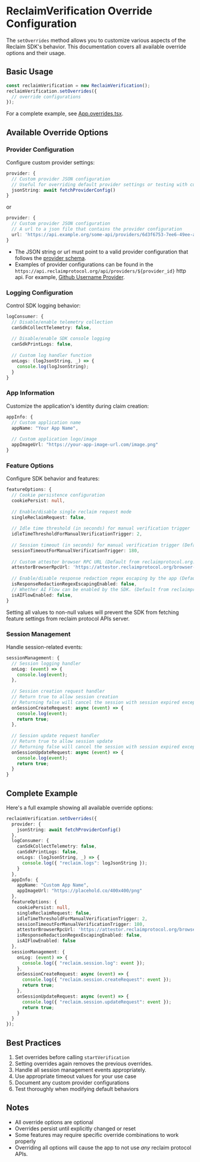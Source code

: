 # ReclaimVerification Override Configuration

The `setOverrides` method allows you to customize various aspects of the Reclaim SDK's behavior. This documentation covers all available override options and their usage.

## Basic Usage

```typescript
const reclaimVerification = new ReclaimVerification();
reclaimVerification.setOverrides({
  // override configurations
});
```

For a complete example, see [App.overrides.tsx](https://github.com/reclaimprotocol/reclaim-inapp-reactnative-sdk/blob/main/example/src/App.overrides.tsx).

## Available Override Options

### Provider Configuration

Configure custom provider settings:

```typescript
provider: {
  // Custom provider JSON configuration
  // Useful for overriding default provider settings or testing with custom providers
  jsonString: await fetchProviderConfig()
}
```

or 

```typescript
provider: {
  // Custom provider JSON configuration
  // A url to a json file that contains the provider configuration
  url: 'https://api.example.org/some-api/providers/6d3f6753-7ee6-49ee-a545-62f1b1822ae5'
}
```

- The JSON string or url must point to a valid provider configuration that follows the [provider schema](schemas/provider.schema).
- Examples of provider configurations can be found in the `https://api.reclaimprotocol.org/api/providers/${provider_id}` http api. For example, [Github Username Provider](https://api.reclaimprotocol.org/api/providers/6d3f6753-7ee6-49ee-a545-62f1b1822ae5).

### Logging Configuration

Control SDK logging behavior:

```typescript
logConsumer: {
  // Disable/enable telemetry collection
  canSdkCollectTelemetry: false,
  
  // Disable/enable SDK console logging
  canSdkPrintLogs: false,
  
  // Custom log handler function
  onLogs: (logJsonString, _) => {
    console.log(logJsonString);
  }
}
```

### App Information

Customize the application's identity during claim creation:

```typescript
appInfo: {
  // Custom application name
  appName: "Your App Name",
  
  // Custom application logo/image
  appImageUrl: "https://your-app-image-url.com/image.png"
}
```

### Feature Options

Configure SDK behavior and features:

```typescript
featureOptions: {
  // Cookie persistence configuration
  cookiePersist: null,
  
  // Enable/disable single reclaim request mode
  singleReclaimRequest: false,
  
  // Idle time threshold (in seconds) for manual verification trigger  (Default from reclaimprotocol.org: `2`)
  idleTimeThresholdForManualVerificationTrigger: 2,
  
  // Session timeout (in seconds) for manual verification trigger (Default from reclaimprotocol.org: `180`)
  sessionTimeoutForManualVerificationTrigger: 180,
  
  // Custom attestor browser RPC URL (Default from reclaimprotocol.org: `https://attestor.reclaimprotocol.org/browser-rpc`)
  attestorBrowserRpcUrl: 'https://attestor.reclaimprotocol.org/browser-rpc',
  
  // Enable/disable response redaction regex escaping by the app (Default from reclaimprotocol.org: `false`)
  isResponseRedactionRegexEscapingEnabled: false,
  // Whether AI Flow can be enabled by the SDK. (Default from reclaimprotocol.org: `false`)
  isAIFlowEnabled: false,
}
```

Setting all values to non-null values will prevent the SDK from fetching feature settings from reclaim protocol APIs server.

### Session Management
Handle session-related events:
```typescript
sessionManagement: {
  // Session logging handler
  onLog: (event) => {
    console.log(event);
  },
  
  // Session creation request handler
  // Return true to allow session creation
  // Returning false will cancel the session with session expired exception.
  onSessionCreateRequest: async (event) => {
    console.log(event);
    return true;
  },
  
  // Session update request handler
  // Return true to allow session update
  // Returning false will cancel the session with session expired exception.
  onSessionUpdateRequest: async (event) => {
    console.log(event);
    return true;
  }
}
```

## Complete Example

Here's a full example showing all available override options:

```typescript
reclaimVerification.setOverrides({
  provider: {
    jsonString: await fetchProviderConfig()
  },
  logConsumer: {
    canSdkCollectTelemetry: false,
    canSdkPrintLogs: false,
    onLogs: (logJsonString, _) => {
      console.log({ "reclaim.logs": logJsonString });
    }
  },
  appInfo: {
    appName: "Custom App Name",
    appImageUrl: "https://placehold.co/400x400/png"
  },
  featureOptions: {
    cookiePersist: null,
    singleReclaimRequest: false,
    idleTimeThresholdForManualVerificationTrigger: 2,
    sessionTimeoutForManualVerificationTrigger: 180,
    attestorBrowserRpcUrl: 'https://attestor.reclaimprotocol.org/browser-rpc',
    isResponseRedactionRegexEscapingEnabled: false,
    isAIFlowEnabled: false
  },
  sessionManagement: {
    onLog: (event) => {
      console.log({ "reclaim.session.log": event });
    },
    onSessionCreateRequest: async (event) => {
      console.log({ "reclaim.session.createRequest": event });
      return true;
    },
    onSessionUpdateRequest: async (event) => {
      console.log({ "reclaim.session.updateRequest": event });
      return true;
    }
  }
});
```

## Best Practices

1. Set overrides before calling `startVerification`
2. Setting overrides again removes the previous overrides.
3. Handle all session management events appropriately.
4. Use appropriate timeout values for your use case
5. Document any custom provider configurations
6. Test thoroughly when modifying default behaviors

## Notes

- All override options are optional
- Overrides persist until explicitly changed or reset
- Some features may require specific override combinations to work properly
- Overriding all options will cause the app to not use *any* reclaim protocol APIs.
